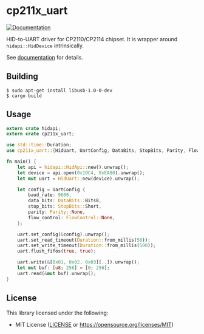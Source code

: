# cp211x_uart

[![Documentation](https://docs.rs/cp211x_uart/badge.svg)](https://docs.rs/cp211x_uart)

HID-to-UART driver for CP2110/CP2114 chipset.
It is wrapper around `hidapi::HidDevice` intrinsically.

See [documentation](https://docs.rs/cp211x_uart) for details.

## Building

```
$ sudo apt-get install libusb-1.0-0-dev
$ cargo build
```

## Usage

``` rust
extern crate hidapi;
extern crate cp211x_uart;

use std::time::Duration;
use cp211x_uart::{HidUart, UartConfig, DataBits, StopBits, Parity, FlowControl};

fn main() {
    let api = hidapi::HidApi::new().unwrap();
    let device = api.open(0x10C4, 0xEA80).unwrap();
    let mut uart = HidUart::new(device).unwrap();

    let config = UartConfig {
        baud_rate: 9600,
        data_bits: DataBits::Bits8,
        stop_bits: StopBits::Short,
        parity: Parity::None,
        flow_control: FlowControl::None,
    };

    uart.set_config(&config).unwrap();
    uart.set_read_timeout(Duration::from_millis(50));
    uart.set_write_timeout(Duration::from_millis(500));
    uart.flush_fifos(true, true);

    uart.write(&[0x01, 0x02, 0x03][..]).unwrap();
    let mut buf: [u8; 256] = [0; 256];
    uart.read(&mut buf).unwrap();
}
```

## License

This library licensed under the following:

* MIT License ([LICENSE](LICENSE) or https://opensource.org/licenses/MIT)
